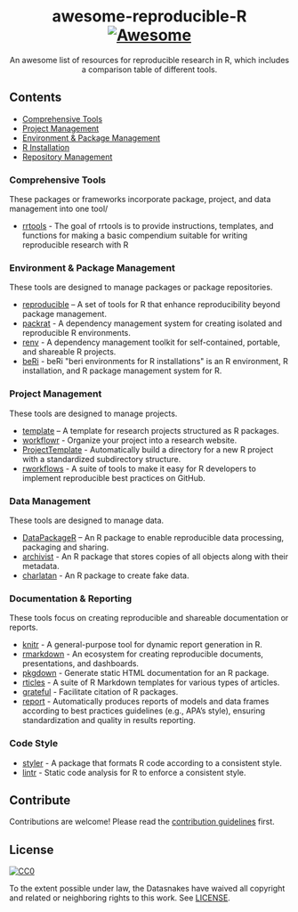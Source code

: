 <div align="center">

# awesome-reproducible-R [![Awesome][awesome-badge]](https://github.com/sindresorhus/awesome)

An awesome list of resources for reproducible research in R, which includes a comparison table of different tools.

</div>

## Contents

- [Comprehensive Tools](#comprehensive-tools)
- [Project Management](#project-management)
- [Environment & Package Management](#environment-&-package-management)
- [R Installation](#installation)
- [Repository Management](#repo-management)

### Comprehensive Tools

These packages or frameworks incorporate package, project, and data management into one tool/

- [rrtools](https://github.com/benmarwick/rrtools) - The goal of rrtools is to provide instructions, templates, and functions for making a basic compendium suitable for writing reproducible research with R

### Environment & Package Management

These tools are designed to manage packages or package repositories.

- [reproducible](https://github.com/PredictiveEcology/reproducible) – A set of tools for R that enhance reproducibility beyond package management.
- [packrat](https://github.com/rstudio/packrat) - A dependency management system for creating isolated and reproducible R environments.
- [renv](https://rstudio.github.io/renv/) - A dependency management toolkit for self-contained, portable, and shareable R projects.
- [beRi](https://github.com/datasnakes/beRi) - beRi "beri environments for R installations" is an R environment, R installation, and R package management system for R.

### Project Management

These tools are designed to manage projects.

- [template](https://github.com/Pakillo/template) – A template for research projects structured as R packages.
- [workflowr](https://github.com/jdblischak/workflowr) -  Organize your project into a research website.
- [ProjectTemplate](https://github.com/KentonWhite/ProjectTemplate) - Automatically build a directory for a new R project with a standardized subdirectory structure.
- [rworkflows](https://github.com/r-lib/pkgdown) - A suite of tools to make it easy for R developers to implement reproducible best practices on GitHub.

### Data Management

These tools are designed to manage data.

- [DataPackageR](https://github.com/ropensci/DataPackageR) – An R package to enable reproducible data processing, packaging and sharing.
- [archivist](https://github.com/pbiecek/archivist) - An R package that stores copies of all objects along with their metadata.
- [charlatan](https://github.com/ropensci/charlatan/) - An R package to create fake data.

### Documentation & Reporting

These tools focus on creating reproducible and shareable documentation or reports.

- [knitr](https://yihui.org/knitr/) - A general-purpose tool for dynamic report generation in R.
- [rmarkdown](https://rmarkdown.rstudio.com/) - An ecosystem for creating reproducible documents, presentations, and dashboards.
- [pkgdown](https://pkgdown.r-lib.org/) - Generate static HTML documentation for an R package.
- [rticles](https://pkgs.rstudio.com/rticles/index.html) - A suite of R Markdown templates for various types of articles.
- [grateful](https://github.com/Pakillo/grateful) - Facilitate citation of R packages.
- [report](https://easystats.github.io/report/) - Automatically produces reports of models and data frames according to best practices guidelines (e.g., APA’s style), ensuring standardization and quality in results reporting.

### Code Style

- [styler](https://styler.r-lib.org/) - A package that formats R code according to a consistent style.
- [lintr](https://lintr.r-lib.org/) - Static code analysis for R to enforce a consistent style.

## Contribute

Contributions are welcome! Please read the [contribution guidelines](CONTRIBUTING.md) first.

## License

[![CC0](http://mirrors.creativecommons.org/presskit/buttons/88x31/svg/cc-zero.svg)](https://creativecommons.org/publicdomain/zero/1.0/)

To the extent possible under law, the Datasnakes have waived all copyright
and related or neighboring rights to this work. See [LICENSE](LICENSE).

[awesome-badge]: https://cdn.rawgit.com/sindresorhus/awesome/d7305f38d29fed78fa85652e3a63e154dd8e8829/media/badge.svg
